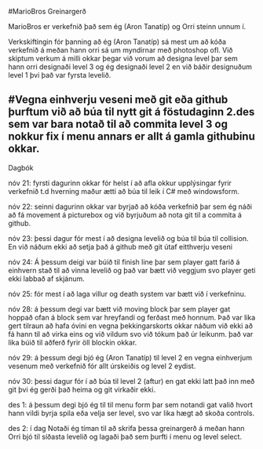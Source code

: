 #MarioBros Greinargerð

MarioBros er verkefnið það sem ég (Aron Tanatíp) og Orri steinn unnum í.

Verkskiftingin fór þanning að ég (Aron Tanatíp) sá mest um að kóða verkefnið á meðan hann orri sá um myndirnar með photoshop ofl. Við skiptum verkum á milli okkar þegar við vorum að designa level þar sem hann orri designaði level 3 og ég designaði level 2 en við báðir designuðum level 1 þvi það var fyrsta levelið.

#Vegna einhverju veseni með git eða github þurftum við að búa til nytt git á föstudaginn  2.des sem var bara notað til að commita level 3 og nokkur fix í menu annars er allt á gamla githubinu okkar.
------------------------------------------------------------------------
Dagbók

nóv 21: fyrsti dagurinn okkar fór helst í að afla okkur upplýsingar fyrir verkefnið t.d hverning maður ætti að búa til leik í C# með windowsform.

nóv 22: seinni dagurinn okkar var byrjað að kóða verkefnið þar sem ég náði að fá movement á picturebox og við byrjuðum að nota git til a commita á github.

nóv 23: þessi dagur fór mest í að designa levelið og búa til búa til collision. En við náðum ekki að setja það á github með git útaf eitthverju veseni

nóv 24: Á þessum deigi var búið til finish line þar sem player gatt farið á einhvern stað til að vinna levelið og það var bætt við veggjum svo player geti ekki labbað af skjánum.

nóv 25: fór mest í að laga villur og death system var bætt við í verkefninu.

nóv 28: á þessum degi var bætt við moving block þar sem player gat hoppað ofan á block sem var hreyfandi og ferðast með honnum. Það var lika gert tilraun að hafa óvini en vegna þekkingarskorts okkar náðum við ekki að fá hann til að virka eins og við vildum svo við tókum það úr leikunm. það var lika búið til aðferð fyrir öll blockin okkar.

nóv 29: á þessum degi bjó ég (Aron Tanatíp) til level 2 en vegna einhverjum vesenum með verkefnið fór allt úrskeiðis og level 2 eydist.

nóv 30: þessi dagur fór í að búa til level 2 (aftur) en gat ekki latt það inn með git þvi ég gerði það heima og git virkaðir ekki.

des 1: á þessum degi bjó ég til til menu form þar sem notandi gat valið hvort hann vildi byrja spila eða velja ser level, svo var lika hægt að skoða controls.

des 2: í dag Notaði ég tíman til að skrifa þessa greinargerð á meðan hann Orri bjó til síðasta levelið og lagaði það sem þurfti í menu og level select.

